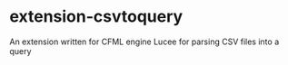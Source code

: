 # extension-csvtoquery
An extension written for CFML engine Lucee for parsing CSV files into a query

